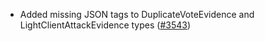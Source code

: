 - Added missing JSON tags to DuplicateVoteEvidence and LightClientAttackEvidence
  types ([\#3543](https://github.com/cometbft/cometbft/pull/3543))